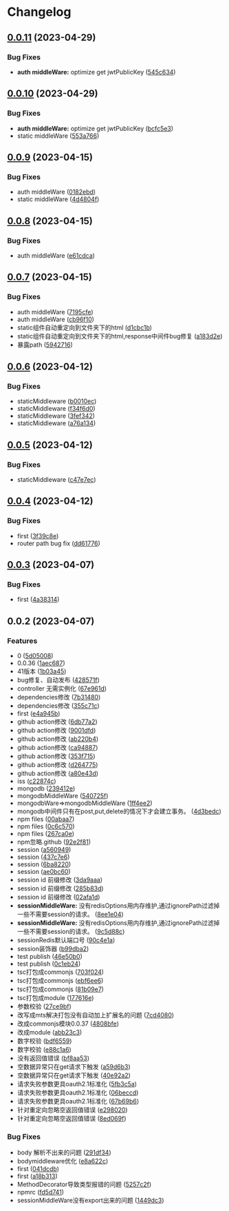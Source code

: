 # Changelog

## [0.0.11](https://github.com/wittyna/wittyna/compare/v0.0.10...v0.0.11) (2023-04-29)


### Bug Fixes

* **auth middleWare:** optimize get jwtPublicKey ([545c634](https://github.com/wittyna/wittyna/commit/545c63456e15a579d4da3afa8cad5f4420acaf29))

## [0.0.10](https://github.com/wittyna/wittyna/compare/v0.0.9...v0.0.10) (2023-04-29)


### Bug Fixes

* **auth middleWare:** optimize get jwtPublicKey ([bcfc5e3](https://github.com/wittyna/wittyna/commit/bcfc5e3f40ade48b224660bb9fe4882fb47b3b3f))
* static middleWare ([553a766](https://github.com/wittyna/wittyna/commit/553a76630a97a6946427960b7b3853bd70d338b8))

## [0.0.9](https://github.com/wittyna/wittyna/compare/v0.0.8...v0.0.9) (2023-04-15)


### Bug Fixes

* auth middleWare ([0182ebd](https://github.com/wittyna/wittyna/commit/0182ebd90afcd673a685552c755b67df6fbf8ded))
* static middleWare ([4d4804f](https://github.com/wittyna/wittyna/commit/4d4804f0c55b86033e83daeccc5e1dc6e2a6de28))

## [0.0.8](https://github.com/wittyna/wittyna/compare/v0.0.7...v0.0.8) (2023-04-15)


### Bug Fixes

* auth middleWare ([e61cdca](https://github.com/wittyna/wittyna/commit/e61cdca7bd44b217f10728a9ac9b309d0d6711f2))

## [0.0.7](https://github.com/wittyna/wittyna/compare/v0.0.6...v0.0.7) (2023-04-15)


### Bug Fixes

* auth middleWare ([7195cfe](https://github.com/wittyna/wittyna/commit/7195cfe2593bf1c8ce9e4dccb1fe165335f06058))
* auth middleWare ([cb96f10](https://github.com/wittyna/wittyna/commit/cb96f10a27a13bd523196574b642b0ee0539028c))
* static组件自动重定向到文件夹下的html ([d1cbc1b](https://github.com/wittyna/wittyna/commit/d1cbc1b8494a7474621b94f090906f929bc47e5b))
* static组件自动重定向到文件夹下的html,response中间件bug修复 ([a183d2e](https://github.com/wittyna/wittyna/commit/a183d2e1e2384cee1dd3b844ede49a768e1b27b4))
* 暴露path ([5942716](https://github.com/wittyna/wittyna/commit/59427161df5fe4b4f5d47323303745864ed9fb8f))

## [0.0.6](https://github.com/wittyna/wittyna/compare/v0.0.5...v0.0.6) (2023-04-12)


### Bug Fixes

* staticMiddleware ([b0010ec](https://github.com/wittyna/wittyna/commit/b0010ecfcab0cc4ffea09859e8dcc6a3f1aa4a06))
* staticMiddleware ([f34f6d0](https://github.com/wittyna/wittyna/commit/f34f6d0313953bdc062f9a1e48bfc250875ba5fa))
* staticMiddleware ([3fef342](https://github.com/wittyna/wittyna/commit/3fef342e1e4bb559e2b1c7f504c427e17ad9512e))
* staticMiddleware ([a76a134](https://github.com/wittyna/wittyna/commit/a76a1341cf39dd8a31e04b851fa6a0cee2ac7d54))

## [0.0.5](https://github.com/wittyna/wittyna/compare/v0.0.4...v0.0.5) (2023-04-12)


### Bug Fixes

* staticMiddleware ([c47e7ec](https://github.com/wittyna/wittyna/commit/c47e7ec7187b582bed5eca4612c1b1760829fee6))

## [0.0.4](https://github.com/wittyna/wittyna/compare/v0.0.3...v0.0.4) (2023-04-12)


### Bug Fixes

* first ([3f39c8e](https://github.com/wittyna/wittyna/commit/3f39c8ea6f607d7615a7cdff8e9b8c5d70de72e9))
* router path bug fix ([dd61776](https://github.com/wittyna/wittyna/commit/dd61776dc8847036d7dbec48509d570ca4e02f0d))

## [0.0.3](https://github.com/wittyna/wittyna/compare/v0.0.2...v0.0.3) (2023-04-07)


### Bug Fixes

* first ([4a38314](https://github.com/wittyna/wittyna/commit/4a383148fa8f52f9262ed1897a3e4d4e2ce10835))

## 0.0.2 (2023-04-07)


### Features

* 0 ([5d05008](https://github.com/wittyna/wittyna/commit/5d050080c65b87ed3201076a0728bedc957074f3))
* 0.0.36 ([1aec687](https://github.com/wittyna/wittyna/commit/1aec6874460ef11debb8e60fc8397205fbf350f0))
* 41版本 ([1b03a45](https://github.com/wittyna/wittyna/commit/1b03a45d8d4d5d3a0e31e04e9b8a0b4646ba977d))
* bug修复、自动发布 ([428571f](https://github.com/wittyna/wittyna/commit/428571f9d190a2bdb70a90e00c74f38f13377def))
* controller 无需实例化 ([67e961d](https://github.com/wittyna/wittyna/commit/67e961d44f343895894e5d084bfe894ee4a1a986))
* dependencies修改 ([7b31480](https://github.com/wittyna/wittyna/commit/7b314801886f8385abeaf32ac497fc527164becb))
* dependencies修改 ([355c71c](https://github.com/wittyna/wittyna/commit/355c71c589251442132c0560cd386845615af3ac))
* first ([e4a945b](https://github.com/wittyna/wittyna/commit/e4a945b4f5f469685a5e78a8133704d79db73218))
* github action修改 ([6db77a2](https://github.com/wittyna/wittyna/commit/6db77a2ec414e2fea74cc2f7de4da456398e4bff))
* github action修改 ([9001dfd](https://github.com/wittyna/wittyna/commit/9001dfd810b2a2b5eb91eb633e604f4561e32209))
* github action修改 ([ab220b4](https://github.com/wittyna/wittyna/commit/ab220b463bc37a18709c6b995795bc351eee274b))
* github action修改 ([ca94887](https://github.com/wittyna/wittyna/commit/ca94887c3cb75486524e1f18316fb863d8e3d541))
* github action修改 ([353f715](https://github.com/wittyna/wittyna/commit/353f7159dc920444741cc9d0864cf98addacbc0a))
* github action修改 ([d264775](https://github.com/wittyna/wittyna/commit/d26477574278b00aef3615ddd4e8ae7c7247f1be))
* github action修改 ([a80e43d](https://github.com/wittyna/wittyna/commit/a80e43d93012d030d03198df1db68dd1275b7238))
* iss ([c22874c](https://github.com/wittyna/wittyna/commit/c22874ce60de8736a4f58f7d6505f25be061bed2))
* mongodb ([239412e](https://github.com/wittyna/wittyna/commit/239412efc66153b5d6bf128b527775af94cf2aea))
* mongodbMiddleWare ([540725f](https://github.com/wittyna/wittyna/commit/540725f17f82c68582a18f5b86d3ecfe65241441))
* mongodbWare=&gt;mongodbMiddleWare ([1ff4ee2](https://github.com/wittyna/wittyna/commit/1ff4ee2c368ad8f95cf48c3653e7fd7fa566f9ce))
* mongodb中间件只有在post,put,delete的情况下才会建立事务。 ([4d3bedc](https://github.com/wittyna/wittyna/commit/4d3bedcde5b0d2f744d921a5151449d5465d9b21))
* npm files ([00abaa7](https://github.com/wittyna/wittyna/commit/00abaa7302546cdfef605bddf81086488a4bf498))
* npm files ([0c6c570](https://github.com/wittyna/wittyna/commit/0c6c57058cfda76ae4b9845b3473941959bc735a))
* npm files ([267ca0e](https://github.com/wittyna/wittyna/commit/267ca0e8620e79b615b58547a8d01cf9e57db39a))
* npm忽略.github ([92e2f81](https://github.com/wittyna/wittyna/commit/92e2f8170c94866ab85e1ea304ee664eed0ea74d))
* session ([a560949](https://github.com/wittyna/wittyna/commit/a5609492ff8f29e992e295750809cecb36a801de))
* session ([437c7e6](https://github.com/wittyna/wittyna/commit/437c7e65d4825aa2c9c4369572aa3c1ecac9ea3d))
* session ([6ba8220](https://github.com/wittyna/wittyna/commit/6ba8220879d8f55e9ba46c39ceff7ea8bfcefb0c))
* session ([ae0bc60](https://github.com/wittyna/wittyna/commit/ae0bc60e2dfa372cdb56385743f76de60210ebe4))
* session id 前缀修改 ([3da9aaa](https://github.com/wittyna/wittyna/commit/3da9aaa56d2270c4c709d172db090ece77d101d1))
* session id 前缀修改 ([285b83d](https://github.com/wittyna/wittyna/commit/285b83d7bb14c90857d1f6dc84404ef1731e6662))
* session id 前缀修改 ([02afa1d](https://github.com/wittyna/wittyna/commit/02afa1dfeea984f1a6da11b4546e3ead5153142d))
* **sessionMiddleWare:** 没有redisOptions用内存维护,通过ignorePath过滤掉一些不需要session的请求。 ([8ee1e04](https://github.com/wittyna/wittyna/commit/8ee1e04f30cb314c62a5351aa50f4efedbbd39a8))
* **sessionMiddleWare:** 没有redisOptions用内存维护,通过ignorePath过滤掉一些不需要session的请求。 ([9c5d88c](https://github.com/wittyna/wittyna/commit/9c5d88c21994b2a38abd1da40615975cd0f66f22))
* sessionRedis默认端口号 ([90c4e1a](https://github.com/wittyna/wittyna/commit/90c4e1a843b9cc74f643373969a602b309b55f61))
* session装饰器 ([b99dba2](https://github.com/wittyna/wittyna/commit/b99dba27a6b0313494d9a18e87add251fa70dde6))
* test publish ([46e50b0](https://github.com/wittyna/wittyna/commit/46e50b0a05bb26e7b949a842c409bc4d8ea33e76))
* test publish ([0c1eb24](https://github.com/wittyna/wittyna/commit/0c1eb24109c01eac384052695c662f4947f5f579))
* tsc打包成commonjs ([703f024](https://github.com/wittyna/wittyna/commit/703f024468383a7cbee26ee848c29324462da17b))
* tsc打包成commonjs ([ebf6ee6](https://github.com/wittyna/wittyna/commit/ebf6ee60f04d79516e1278a50afc44c1de90bb03))
* tsc打包成commonjs ([81b09e7](https://github.com/wittyna/wittyna/commit/81b09e75de175c1f736273b9c08abfa607be3db0))
* tsc打包成module ([177616e](https://github.com/wittyna/wittyna/commit/177616ecbf5ff441cc58d9fe902e9a1db772e9bb))
* 参数校验 ([27ce9bf](https://github.com/wittyna/wittyna/commit/27ce9bfa9ed809a84194786123aca470a8d1ccdc))
* 改写成mts解决打包没有自动加上扩展名的问题 ([7cd4080](https://github.com/wittyna/wittyna/commit/7cd4080a6381edc4411359d0c51282d3b35967bf))
* 改成commonjs模块0.0.37 ([4808bfe](https://github.com/wittyna/wittyna/commit/4808bfe0fa8d44a63595bbb044f186c7720eb5d6))
* 改成module ([abb23c3](https://github.com/wittyna/wittyna/commit/abb23c34d04eb89c85c79db76a57b3651a209a27))
* 数字校验 ([bdf6559](https://github.com/wittyna/wittyna/commit/bdf6559a82751ca99ef9d2c030ce9d5c6e699fc1))
* 数字校验 ([e88c1a6](https://github.com/wittyna/wittyna/commit/e88c1a6fbd24229367ec3684d342ff59134b1c8b))
* 没有返回值错误 ([bf8aa53](https://github.com/wittyna/wittyna/commit/bf8aa53715e67191a2ec799f6647205320f324db))
* 空数据异常只在get请求下触发 ([a59d6b3](https://github.com/wittyna/wittyna/commit/a59d6b3f728062e17ea5e786fb633e6e3eeb1ae2))
* 空数据异常只在get请求下触发 ([40e92a2](https://github.com/wittyna/wittyna/commit/40e92a2a9fed9e155602b106a0556d1cd0ce8fd3))
* 请求失败参数更具oauth2.1标准化 ([5fb3c5a](https://github.com/wittyna/wittyna/commit/5fb3c5aad11db923d8e912f5e9e3f8fd69c27862))
* 请求失败参数更具oauth2.1标准化 ([06beccd](https://github.com/wittyna/wittyna/commit/06beccdc69664dabdaf177ae1dcd7475ec278742))
* 请求失败参数更具oauth2.1标准化 ([67b69b6](https://github.com/wittyna/wittyna/commit/67b69b61440fd155e203094f381a9426e1631a2f))
* 针对重定向忽略空返回值错误 ([e298020](https://github.com/wittyna/wittyna/commit/e2980203747e93a36197fdd54edbf7a890d9999e))
* 针对重定向忽略空返回值错误 ([8ed069f](https://github.com/wittyna/wittyna/commit/8ed069f1d603b927c1f2729df6ee0a81dfacd595))


### Bug Fixes

* body 解析不出来的问题 ([291df34](https://github.com/wittyna/wittyna/commit/291df343178232a3dcea72d9ceaa300dc80fa071))
* bodymiddleware优化 ([e8a622c](https://github.com/wittyna/wittyna/commit/e8a622c2b1a35137cb1bc8d1cb6647b941d410f4))
* first ([041dcdb](https://github.com/wittyna/wittyna/commit/041dcdb554617d0ee6ad53df974884d70bb24a1f))
* first ([a18b313](https://github.com/wittyna/wittyna/commit/a18b31396524afb35ff9b5f73882ae3642317a1c))
* MethodDecorator导致类型报错的问题 ([5257c2f](https://github.com/wittyna/wittyna/commit/5257c2f6f60dbf14f267db40f67de0aa7dd9ec89))
* npmrc ([fd5d741](https://github.com/wittyna/wittyna/commit/fd5d74136dc066df83f6f4dd177417317a9bfc58))
* sessionMiddleWare没有export出来的问题 ([1449dc3](https://github.com/wittyna/wittyna/commit/1449dc3dc01e1269f8afacc8d672a2194677ba4a))
